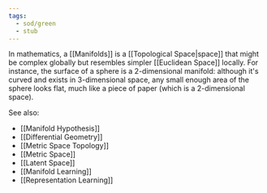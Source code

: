 ```yaml
---
tags:
  - sod/green
  - stub
---
```


In mathematics, a [[Manifolds]] is a [[Topological Space|space]] that might be complex globally but resembles simpler [[Euclidean Space]] locally. For instance, the surface of a sphere is a 2-dimensional manifold: although it's curved and exists in 3-dimensional space, any small enough area of the sphere looks flat, much like a piece of paper (which is a 2-dimensional space).

See also: 
* [[Manifold Hypothesis]]
* [[Differential Geometry]]
* [[Metric Space Topology]]
* [[Metric Space]]
* [[Latent Space]]
* [[Manifold Learning]]
* [[Representation Learning]]